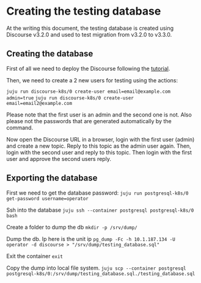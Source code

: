# Creating the testing database
At the writing this document, the testing database is created using Discourse v3.2.0 and used to test migration from v3.2.0 to v3.3.0.

## Creating the database
First of all we need to deploy the Discourse following the [tutorial](https://github.com/canonical/discourse-k8s-operator/blob/main/docs/tutorial.md).

Then, we need to create a 2 new users for testing using the actions:

`juju run discourse-k8s/0 create-user email=email@example.com admin=true`
`juju run discourse-k8s/0 create-user email=email2@example.com`

Please note that the first user is an admin and the second one is not. Also please not the passwords that are generated automatically by the command.

Now open the Discourse URL in a browser, login with the first user (admin) and create a new topic. Reply to this topic as the admin user again. Then, login with the second user and reply to this topic. Then login with the first user and approve the second users reply.

## Exporting the database

First we need to get the database password:
`juju run postgresql-k8s/0 get-password username=operator`

Ssh into the database
`juju ssh --container postgresql postgresql-k8s/0 bash`

Create a folder to dump the db
`mkdir -p /srv/dump/`

Dump the db. Ip here is the unit ip
`pg_dump -Fc -h 10.1.187.134 -U operator -d discourse > "/srv/dump/testing_database.sql"`

Exit the container
`exit`

Copy the dump into local file system.
`juju scp --container postgresql postgresql-k8s/0:/srv/dump/testing_database.sql./testing_database.sql`
